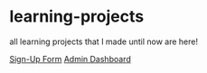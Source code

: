 # learning-projects

all learning projects that I made until now are here!

<a href="./form--signup--js/index.html">Sign-Up Form</a>
<a href="./dashboard--admin-ui--js/index.html">Admin Dashboard</a>
